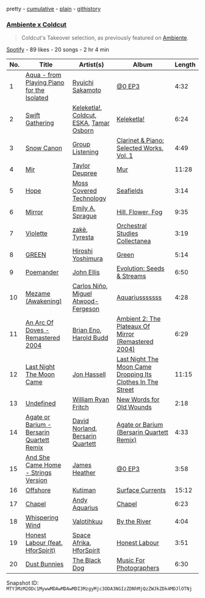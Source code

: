 pretty - [cumulative](/playlists/cumulative/37i9dQZF1DX8ZQoKVKhqln.md) - [plain](/playlists/plain/37i9dQZF1DX8ZQoKVKhqln) - [githistory](https://github.githistory.xyz/mackorone/spotify-playlist-archive/blob/main/playlists/plain/37i9dQZF1DX8ZQoKVKhqln)

### [Ambiente x Coldcut](https://open.spotify.com/playlist/37i9dQZF1DX8ZQoKVKhqln)

> Coldcut's Takeover selection, as previously featured on <a href="spotify:user:spotify:playlist:37i9dQZF1DX9c7yCloFHHL">Ambiente</a>.

[Spotify](https://open.spotify.com/user/spotify) - 89 likes - 20 songs - 2 hr 4 min

| No. | Title | Artist(s) | Album | Length |
|---|---|---|---|---|
| 1 | [Aqua \- from Playing Piano for the Isolated](https://open.spotify.com/track/7eoKT5hry7dsZZ8JszbN6y) | [Ryuichi Sakamoto](https://open.spotify.com/artist/1tcgfoMTT1szjUeaikxRjA) | [@0 EP3](https://open.spotify.com/album/36ry6OLPgVNFDj7Vx1HCjv) | 4:32 |
| 2 | [Swift Gathering](https://open.spotify.com/track/0EizsVwsA4ABOtMXMS5REX) | [Keleketla!](https://open.spotify.com/artist/7jIuM7cuEe0bBfoNhISVXU), [Coldcut](https://open.spotify.com/artist/5wnhqlZzXIq8aO9awQO2ND), [ESKA](https://open.spotify.com/artist/6pBfwu2Yt96wWprf96vhpg), [Tamar Osborn](https://open.spotify.com/artist/6HdadX6rv2g0EWghE5KkPj) | [Keleketla!](https://open.spotify.com/album/0sqETr5mwDf494FaWzjnGD) | 6:24 |
| 3 | [Snow Canon](https://open.spotify.com/track/7c4BrwUPbpKWpTWISpPOcp) | [Group Listening](https://open.spotify.com/artist/1dYBVjbhVOu9Y4mmxDCPoe) | [Clarinet & Piano: Selected Works, Vol\. 1](https://open.spotify.com/album/1Og9tQJXutnIGZlZJrqVvM) | 4:49 |
| 4 | [Mir](https://open.spotify.com/track/3wyNQNDrg9ntkIZe6RaO4v) | [Taylor Deupree](https://open.spotify.com/artist/4X3dUbGsTpVH6EbxtWnj6T) | [Mur](https://open.spotify.com/album/15liRgZ2vwwF9UuCyF4WKL) | 11:28 |
| 5 | [Hope](https://open.spotify.com/track/3s8So5vjHfoNqg485pLatQ) | [Moss Covered Technology](https://open.spotify.com/artist/6HFnyRY6gI7JSXJENeJLTd) | [Seafields](https://open.spotify.com/album/4ZKpcRya5XM5USp8FrSWSq) | 3:14 |
| 6 | [Mirror](https://open.spotify.com/track/2S4TjDCuFEqewoBxzW2VYd) | [Emily A\. Sprague](https://open.spotify.com/artist/3GeWutjuNRg9uRqiIejRT9) | [Hill, Flower, Fog](https://open.spotify.com/album/4kUoHjxVlyhhTnmSwM47ol) | 9:35 |
| 7 | [Violette](https://open.spotify.com/track/5zlrVbeDcSWQRnX6QM88aA) | [zakè](https://open.spotify.com/artist/22becwc1PhY3lSxHM3YThr), [Tyresta](https://open.spotify.com/artist/0HgueusJAiyVI6iQPSFquL) | [Orchestral Studies Collectanea](https://open.spotify.com/album/4dFXejeA9c9P8wWpP4jiEM) | 3:19 |
| 8 | [GREEN](https://open.spotify.com/track/6RPQdkI8t1eaG2abymrYVK) | [Hiroshi Yoshimura](https://open.spotify.com/artist/1DGpHnPOpMYY780hcQHmPB) | [Green](https://open.spotify.com/album/07KJ48Y7pbXvz3Q4H44GZl) | 5:14 |
| 9 | [Poemander](https://open.spotify.com/track/1ajcoXnHEoQbRyfMlEAGBb) | [John Ellis](https://open.spotify.com/artist/4rFHlpdKQUsvRYXbpoffXQ) | [Evolution: Seeds & Streams](https://open.spotify.com/album/3dDGq4AsCmgx1veAiJwrJt) | 6:50 |
| 10 | [Mezame \(Awakening\)](https://open.spotify.com/track/6J4s7Knu8oeAFycxXQnx0X) | [Carlos Niño](https://open.spotify.com/artist/55Ox89YvyME4t8bYTIJsRu), [Miguel Atwood\-Fergeson](https://open.spotify.com/artist/0BQ125YvIGlDqYwWcAicoQ) | [Aquariusssssss](https://open.spotify.com/album/52NZlBAaMGLlJxxB8Gb5ui) | 4:28 |
| 11 | [An Arc Of Doves \- Remastered 2004](https://open.spotify.com/track/244AfRQzVwSOzkkRHGPWge) | [Brian Eno](https://open.spotify.com/artist/7MSUfLeTdDEoZiJPDSBXgi), [Harold Budd](https://open.spotify.com/artist/3uOCouLFR4bVx0XeiQJSbl) | [Ambient 2: The Plateaux Of Mirror \(Remastered 2004\)](https://open.spotify.com/album/5ma9r5NFV0poevmydI2qgO) | 6:29 |
| 12 | [Last Night The Moon Came](https://open.spotify.com/track/7EVB8TpxzTh6llHIcPANAi) | [Jon Hassell](https://open.spotify.com/artist/5kNZV33crEsk2IMZMJ8bOQ) | [Last Night The Moon Came Dropping Its Clothes In The Street](https://open.spotify.com/album/6p97ys8xZeV60gh427TwMz) | 11:15 |
| 13 | [Undefined](https://open.spotify.com/track/3l3Wh4KRKll7nFdpCFfDe5) | [William Ryan Fritch](https://open.spotify.com/artist/4uKt0y4zMxjivxkjDsT3gl) | [New Words for Old Wounds](https://open.spotify.com/album/7v1e4jHG8B86JeLsyQvmyc) | 2:18 |
| 14 | [Agate or Barium \- Bersarin Quartett Remix](https://open.spotify.com/track/3xyFu3aZJo8tCVQvUI2PbB) | [David Norland](https://open.spotify.com/artist/74X47hyqQNSYXLNIZtUmu1), [Bersarin Quartett](https://open.spotify.com/artist/1Qj0OFQUlN7VmkMaD1mPMi) | [Agate or Barium \(Bersarin Quartett Remix\)](https://open.spotify.com/album/7vDrQB6jGV67GcNQYX0fIZ) | 4:33 |
| 15 | [And She Came Home \- Strings Version](https://open.spotify.com/track/2iJFn6AhLd0NHUiIOvnKto) | [James Heather](https://open.spotify.com/artist/7GMpkbegUlL4UvUe5w47zu) | [@0 EP3](https://open.spotify.com/album/36ry6OLPgVNFDj7Vx1HCjv) | 3:58 |
| 16 | [Offshore](https://open.spotify.com/track/0OsZjtaB8djRq9NGVBwRLO) | [Kutiman](https://open.spotify.com/artist/0sDJfnuudhMaEmFPvALK2e) | [Surface Currents](https://open.spotify.com/album/1wMnOqOBIjWFdapjL7apri) | 15:12 |
| 17 | [Chapel](https://open.spotify.com/track/73OviuwhAgaaMB7y3iibYh) | [Andy Aquarius](https://open.spotify.com/artist/3nH50r7bwZJdvvW2mw0DpI) | [Chapel](https://open.spotify.com/album/3sG7jKBT0I50c9ilFXUuET) | 6:23 |
| 18 | [Whispering Wind](https://open.spotify.com/track/4sV8Xi1vPf4p6ILk6g6gJo) | [Valotihkuu](https://open.spotify.com/artist/0OylZQzS2T7iRxTUzvdnhL) | [By the River](https://open.spotify.com/album/2XxkxuDG1NmPw1kGF8qyAp) | 4:04 |
| 19 | [Honest Labour \(feat\. HforSpirit\)](https://open.spotify.com/track/3reCdVXmx9UVQlLhzqAh8H) | [Space Afrika](https://open.spotify.com/artist/6cU1HCzqStKzT3NUuaaCO5), [HforSpirit](https://open.spotify.com/artist/3EFHV7IDQxHCNlFljVrMUu) | [Honest Labour](https://open.spotify.com/album/7Cr6BDi4l08zU8OCKC74Cq) | 3:51 |
| 20 | [Dust Bunnies](https://open.spotify.com/track/1uG8DEmAZnIVTkjnKdM2bP) | [The Black Dog](https://open.spotify.com/artist/7qdsk0UXx2jCX7jbp6rxeq) | [Music For Photographers](https://open.spotify.com/album/6XeL6PInmZHGz0mvxlRoAM) | 6:30 |

Snapshot ID: `MTY3MzM2ODc1MywwMDAwMDAwMDI3MzgyMjc3ODA3NGIzZDNhMjQzZWJkZDk4MDJlOTNj`
